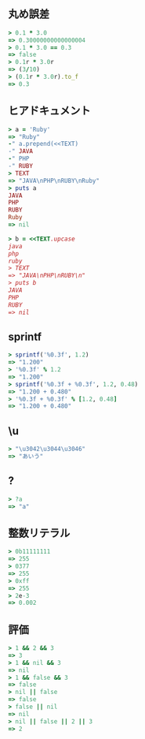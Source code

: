 ## 丸め誤差

```ruby
> 0.1 * 3.0
=> 0.30000000000000004
> 0.1 * 3.0 == 0.3
=> false
> 0.1r * 3.0r
=> (3/10)
> (0.1r * 3.0r).to_f
=> 0.3

```

## ヒアドキュメント

```ruby
> a = 'Ruby'
=> "Ruby"
-" a.prepend(<<TEXT)
-" JAVA
-" PHP
-" RUBY
> TEXT
=> "JAVA\nPHP\nRUBY\nRuby"
> puts a
JAVA
PHP
RUBY
Ruby
=> nil
```

```ruby
> b = <<TEXT.upcase
java
php
ruby
> TEXT
=> "JAVA\nPHP\nRUBY\n"
> puts b
JAVA
PHP
RUBY
=> nil
```

## sprintf

```ruby
> sprintf('%0.3f', 1.2)
=> "1.200"
> '%0.3f' % 1.2
=> "1.200"
> sprintf('%0.3f + %0.3f', 1.2, 0.48)
=> "1.200 + 0.480"
> '%0.3f + %0.3f' % [1.2, 0.48]
=> "1.200 + 0.480"
```

## \u

```ruby
> "\u3042\u3044\u3046"
=> "あいう"
```

## ?

```ruby
> ?a
=> "a"
```

## 整数リテラル

```ruby
> 0b11111111
=> 255
> 0377
=> 255
> 0xff
=> 255
> 2e-3
=> 0.002
```

## 評価

```ruby
> 1 && 2 && 3
=> 3
> 1 && nil && 3
=> nil
> 1 && false && 3
=> false
> nil || false
=> false
> false || nil
=> nil
> nil || false || 2 || 3
=> 2
```
